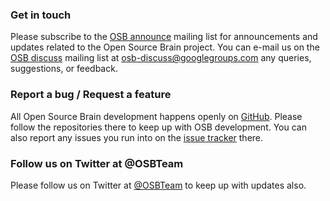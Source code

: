 ### Get in touch

Please subscribe to the [OSB announce](https://groups.google.com/forum/?fromgroups#!forum/osb-announce) mailing list for announcements and updates related to the Open Source Brain project.
You can e-mail us on the [OSB discuss](https://groups.google.com/forum/?fromgroups#!forum/osb-discuss) mailing list at  [osb-discuss@googlegroups.com](mailto:osb-discuss@googlegroups.com) any queries, suggestions, or feedback.

### Report a bug / Request a feature

All Open Source Brain development happens openly on [GitHub](https://github.com/OpenSourceBrain/).
Please follow the repositories there to keep up with OSB development.
You can also report any issues you run into on the [issue tracker](https://github.com/OpenSourceBrain/geppetto-osb/issues/new) there.

### Follow us on Twitter at @OSBTeam

Please follow us on Twitter at [@OSBTeam](https://twitter.com/OSBTeam) to keep up with updates also.
